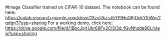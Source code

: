 #Image Classifier trained on CIFAR-10 dataset.
The notebook can be found here: https://colab.research.google.com/drive/13zcUkzsJ5YPIHuDKjDekYthWqZfqdgn3?usp=sharing
For a working demo, click here: https://drive.google.com/file/d/1BpcJp4Ukr69Fy2ClSl3d_fGvNhzde96L/view?usp=sharing
